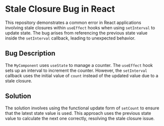 # Stale Closure Bug in React

This repository demonstrates a common error in React applications involving stale closures within `useEffect` hooks when using `setInterval` to update state.  The bug arises from referencing the previous state value inside the `setInterval` callback, leading to unexpected behavior.

## Bug Description
The `MyComponent` uses `useState` to manage a counter.  The `useEffect` hook sets up an interval to increment the counter. However, the `setInterval` callback uses the initial value of `count` instead of the updated value due to a stale closure.

## Solution
The solution involves using the functional update form of `setCount` to ensure that the latest state value is used. This approach uses the previous state value to calculate the next one correctly, resolving the stale closure issue.